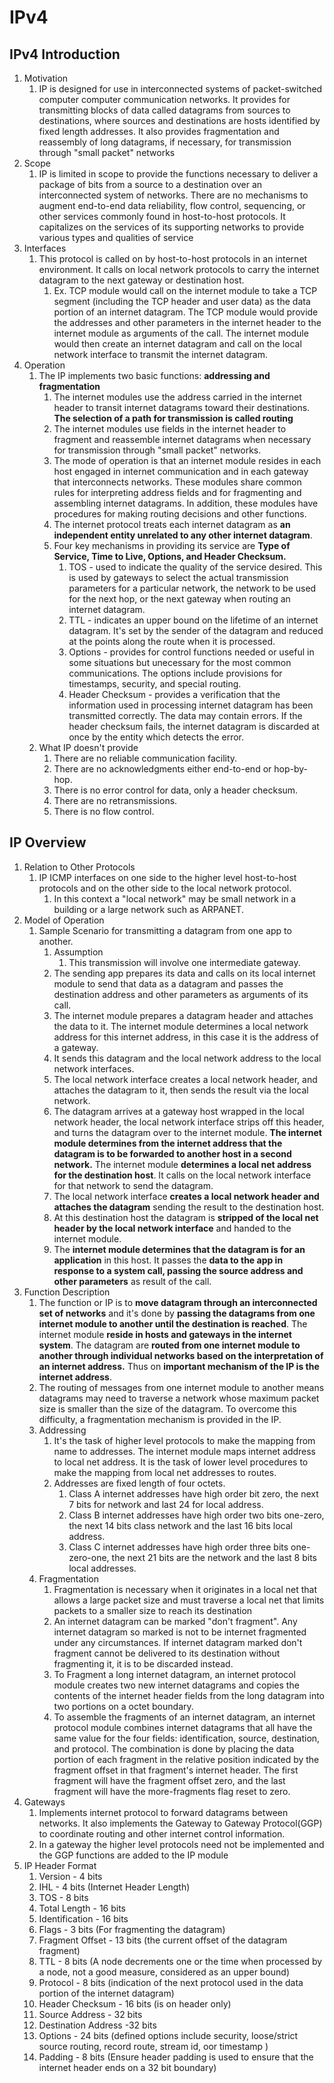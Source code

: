 # IPv4

## IPv4 Introduction

1. Motivation
   1. IP is designed for use in interconnected systems of packet-switched computer computer communication networks. It provides for transmitting blocks of data called datagrams from sources to destinations, where sources and destinations are hosts identified by fixed length addresses. It also provides fragmentation and reassembly of long datagrams, if necessary, for transmission through "small packet" networks
2. Scope
   1. IP is limited in scope to provide the functions necessary to deliver a package of bits from a source to a destination over an interconnected system of networks. There are no mechanisms to augment end-to-end data reliability, flow control, sequencing, or other services commonly found in host-to-host protocols. It capitalizes on the services of its supporting networks to provide various types and qualities of service
3. Interfaces
   1. This protocol is called on by host-to-host protocols in an internet environment. It calls on local network protocols to carry the internet datagram to the next gateway or destination host.
      1. Ex. TCP module would call on the internet module to take a TCP segment (including the TCP header and user data) as the data portion of an internet datagram. The TCP module would provide the addresses and other parameters in the internet header to the internet module as arguments of the call. The internet module would then create an internet datagram and call on the local network interface to transmit the internet datagram.
4. Operation
   1. The IP implements two basic functions: **addressing and fragmentation**
      1. The internet modules use the address carried in the internet header to transit internet datagrams toward their destinations. **The selection of a path for transmission is called routing**
      2. The internet modules use fields in the internet header to fragment and reassemble internet datagrams when necessary for transmission through "small packet" networks.
      3. The mode of operation is that an internet module resides in each host engaged in internet communication and in each gateway that interconnects networks. These modules share common rules for interpreting address fields and for fragmenting and assembling internet datagrams. In addition, these modules have procedures for making routing decisions and other functions.
      4. The internet protocol treats each internet datagram as **an independent entity unrelated to any other internet datagram**.
      5. Four key mechanisms in providing its service are **Type of Service, Time to Live, Options, and Header Checksum.**
         1. TOS - used to indicate the quality of the service desired. This is used by gateways to select the actual transmission parameters for a particular network, the network to be used for the next hop, or the next gateway when routing an internet datagram.
         2. TTL - indicates an upper bound on the lifetime of an internet datagram. It's set by the sender of the datagram and reduced at the points along the route when it is processed.
         3. Options - provides for control functions needed or useful in some situations but unecessary for the most common communications. The options include provisions for timestamps, security, and special routing.
         4. Header Checksum - provides a verification that the information used in processing internet datagram has been transmitted correctly. The data may contain errors. If the header checksum fails, the internet datagram is discarded at once by the entity which detects the error.
   2. What IP doesn't provide
      1. There are no reliable communication facility.
      2. There are no acknowledgments either end-to-end or hop-by-hop.
      3. There is no error control for data, only a header checksum.
      4. There are no retransmissions.
      5. There is no flow control.

## IP Overview

1. Relation to Other Protocols
   1. IP ICMP interfaces on one side to the higher level host-to-host protocols and on the other side to the local network protocol.
      1. In this context a "local network" may be small network in a building or a large network such as ARPANET.
2. Model of Operation
   1. Sample Scenario for transmitting a datagram from one app to another.
      1. Assumption
         1. This transmission will involve one intermediate gateway.
      2. The sending app prepares its data and calls on its local internet module to send that data as a datagram and passes the destination address and other parameters as arguments of its call.
      3. The internet module prepares a datagram header and attaches the data to it. The internet module determines a local network address for this internet address, in this case it is the address of a gateway.
      4. It sends this datagram and the local network address to the local network interfaces.
      5. The local network interface creates a local network header, and attaches the datagram to it, then sends the result via the local network.
      6. The datagram arrives at a gateway host wrapped in the local network header, the local network interface strips off this header, and turns the datagram over to the internet module. **The internet module determines from the internet address that the datagram is to be forwarded to another host in a second network.** The internet module **determines a local net address for the destination host**. It calls on the local network interface for that network to send the datagram.
      7. The local network interface **creates a local network header and attaches the datagram** sending the result to the destination host.
      8. At this destination host the datagram is **stripped of the local net header by the local network interface** and handed to the internet module.
      9. The **internet module determines that the datagram is for an application** in this host. It passes the **data to the app in response to a system call, passing the source address and other parameters** as result of the call.
3. Function Description
   1. The function or IP is to **move datagram through an interconnected set of networks** and it's done by **passing the datagrams from one internet module to another until the destination is reached**. The internet module **reside in hosts and gateways in the internet system**. The datagram are **routed from one internet module to another through individual networks based on the interpretation of an internet address.** Thus on **important mechanism of the IP is the internet address**.
   2. The routing of messages from one internet module to another means datagrams may need to traverse a network whose maximum packet size is smaller than the size of the datagram. To overcome this difficulty, a fragmentation mechanism is provided in the IP.
   3. Addressing
      1. It's the task of higher level protocols to make the mapping from name to addresses. The internet module maps internet address to local net address. It is the task of lower level procedures to make the mapping from local net addresses to routes.
      2. Addresses are fixed length of four octets.
         1. Class A internet addresses have high order bit zero, the next 7 bits for network and last 24 for local address.
         2. Class B internet addresses have high order two bits one-zero, the next 14 bits class network and the last 16 bits local address.
         3. Class C internet addresses have high order three bits one-zero-one, the next 21 bits are the network and the last 8 bits local addresses.
   4. Fragmentation
      1. Fragmentation is necessary when it originates in a local net that allows a large packet size and must traverse a local net that limits packets to a smaller size to reach its destination
      2. An internet datagram can be marked "don't fragment". Any internet datagram so marked is not to be internet fragmented under any circumstances. If internet datagram marked don't fragment cannot be delivered to its destination without fragmenting it, it is to be discarded instead.
      3. To Fragment a long internet datagram, an internet protocol module creates two new internet datagrams and copies the contents of the internet header fields from the long datagram into two portions on a octet boundary.
      4. To assemble the fragments of an internet datagram, an internet protocol module combines internet datagrams that all have the same value for the four fields: identification, source, destination, and protocol. The combination is done by placing the data portion of each fragment in the relative position indicated by the fragment offset in that fragment's internet header. The first fragment will have the fragment offset zero, and the last fragment will have the more-fragments flag reset to zero.
4. Gateways
   1. Implements internet protocol to forward datagrams between networks. It also implements the Gateway to Gateway Protocol(GGP) to coordinate routing and other internet control information.
   2. In a gateway the higher level protocols need not be implemented and the GGP functions are added to the IP module
5. IP Header Format
   1. Version - 4 bits
   2. IHL - 4 bits (Internet Header Length)
   3. TOS - 8 bits
   4. Total Length - 16 bits
   5. Identification - 16 bits
   6. Flags - 3 bits (For fragmenting the datagram)
   7. Fragment Offset - 13 bits (the current offset of the datagram fragment)
   8. TTL - 8 bits (A node decrements one or the time when processed by a node, not a good measure, considered as an upper bound)
   9. Protocol - 8 bits (indication of the next protocol used in the data portion of the internet datagram)
   10. Header Checksum - 16 bits (is on header only)
   11. Source Address - 32 bits
   12. Destination Address -32 bits
   13. Options - 24 bits (defined options include security, loose/strict source routing, record route, stream id, oor timestamp )
   14. Padding - 8 bits (Ensure header padding is used to ensure that the internet header ends on a 32 bit boundary)

